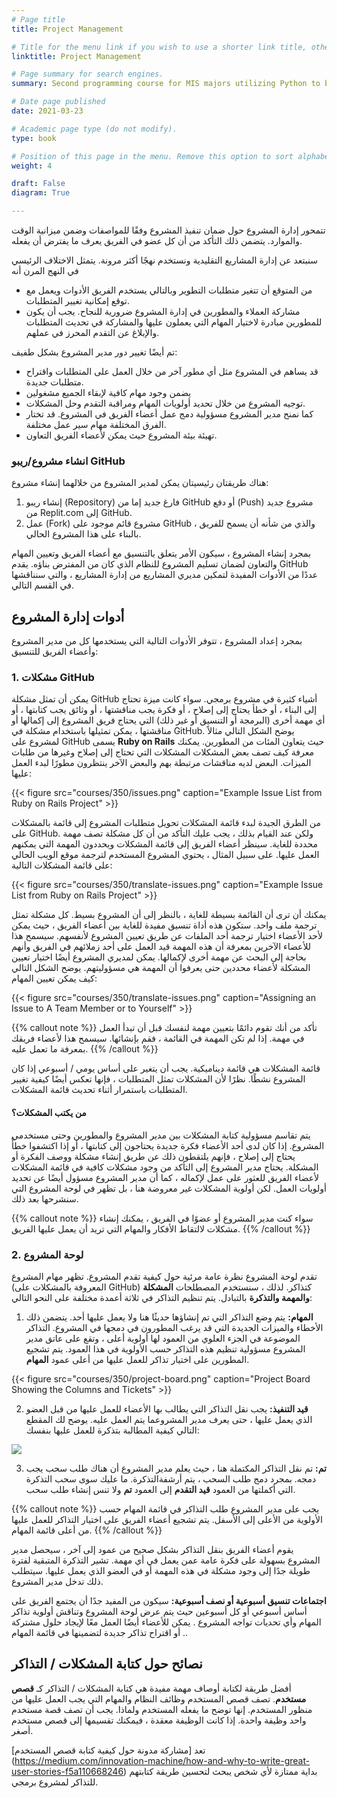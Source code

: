 ```yaml
---
# Page title
title: Project Management

# Title for the menu link if you wish to use a shorter link title, otherwise remove this option.
linktitle: Project Management

# Page summary for search engines.
summary: Second programming course for MIS majors utilizing Python to build data-driven business applications.

# Date page published
date: 2021-03-23

# Academic page type (do not modify).
type: book

# Position of this page in the menu. Remove this option to sort alphabetically.
weight: 4

draft: False
diagram: True

---
```


تتمحور إدارة المشروع حول ضمان تنفيذ المشروع وفقًا للمواصفات وضمن ميزانية الوقت والموارد.  يتضمن ذلك التأكد من أن كل عضو في الفريق يعرف ما يفترض أن يفعله.

 سنبتعد عن إدارة المشاريع التقليدية ونستخدم نهجًا أكثر مرونة. يتمثل الاختلاف الرئيسي في النهج المرن  أنه
- من المتوقع أن تتغير متطلبات التطوير  وبالتالي يستخدم الفريق الأدوات ويعمل مع توقع إمكانية تغيير المتطلبات.
- مشاركة العملاء والمطورين في إدارة المشروع ضرورية للنجاح.  يجب أن يكون للمطورين مبادرة لاختيار المهام التي يعملون عليها والمشاركة في تحديث المتطلبات والإبلاغ عن التقدم المحرز في عملهم.

تم أيضًا تغيير دور مدير المشروع بشكل طفيف:

 - قد يساهم في المشروع مثل أي مطور آخر من خلال العمل على المتطلبات واقتراح متطلبات جديدة.
 - يضمن وجود مهام كافية لإبقاء الجميع مشغولين
 - توجيه المشروع من خلال تحديد أولويات المهام ومراقبة التقدم وحل المشكلات.
 - كما نمنح مدير المشروع مسؤولية دمج عمل أعضاء الفريق في المشروع.  قد تختار الفرق المختلفة مهام سير عمل مختلفة.
 - تهيئة بيئة المشروع حيث يمكن لأعضاء الفريق التعاون.

### انشاء مشروع/ريبو GitHub

هناك طريقتان رئيسيتان يمكن لمدير المشروع من خلالهما إنشاء مشروع:

 1. إنشاء ريبو (Repository) فارغ جديد إما من GitHub أو دفع (Push) مشروع جديد من Replit.com إلى GitHub.
 2. عمل (Fork) مشروع قائم موجود على GitHub ، والذي من شأنه أن يسمح للفريق بالبناء على هذا المشروع الحالي.

 بمجرد إنشاء المشروع ، سيكون الأمر يتعلق بالتنسيق مع أعضاء الفريق وتعيين المهام والتعاون لضمان تسليم المشروع للنظام الذي كان من المفترض بناؤه.  يقدم GitHub عددًا من الأدوات المفيدة لتمكين مديري المشاريع من إدارة المشاريع ، والتي سنناقشها في القسم التالي.

## أدوات إدارة المشروع

 بمجرد إعداد المشروع ، تتوفر الأدوات التالية التي يستخدمها كل من مدير المشروع وأعضاء الفريق للتنسيق:

### 1. مشكلات GitHub

 يمكن أن تمثل مشكلة GitHub أشياء كثيرة في مشروع برمجي.  سواء كانت ميزة تحتاج إلى البناء ، أو خطأ يحتاج إلى إصلاح ، أو فكرة يجب مناقشتها ، أو وثائق يجب كتابتها ، أو أي مهمة أخرى (البرمجة أو التنسيق أو غير ذلك) التي يحتاج فريق المشروع إلى إكمالها أو مناقشتها ، يمكن تمثيلها  باستخدام مشكلة في GitHub.  يوضح الشكل التالي مثالاً لمشروع على GitHub يسمى **Ruby on Rails** حيث يتعاون المئات من المطورين.  يمكنك معرفة كيف تصف بعض المشكلات المشكلات التي تحتاج إلى إصلاح وغيرها من طلبات الميزات.  البعض لديه مناقشات مرتبطة بهم والبعض الآخر ينتظرون مطورًا لبدء العمل عليها:

{{< figure src="courses/350/issues.png" caption="Example Issue List from Ruby on Rails Project" >}}

من الطرق الجيدة لبدء قائمة المشكلات تحويل متطلبات المشروع إلى قائمة بالمشكلات على GitHub.  ولكن عند القيام بذلك ، يجب عليك التأكد من أن كل مشكلة تصف مهمة محددة للغاية.  سينظر أعضاء الفريق إلى قائمة المشكلات ويحددون المهمة التي يمكنهم العمل عليها.  على سبيل المثال ، يحتوي المشروع المستخدم لترجمة موقع الويب الحالي على قائمة المشكلات التالية:

{{< figure src="courses/350/translate-issues.png" caption="Example Issue List from Ruby on Rails Project" >}}

يمكنك أن ترى أن القائمة بسيطة للغاية ، بالنظر إلى أن المشروع بسيط.  كل مشكلة تمثل ترجمة ملف واحد.  ستكون هذه أداة تنسيق مفيدة للغاية بين أعضاء الفريق ، حيث يمكن لأحد الأعضاء اختيار ترجمة أحد الملفات عن طريق تعيين المشروع لأنفسهم.  سيسمح هذا للأعضاء الآخرين بمعرفة أن هذه المهمة قيد العمل على أحد زملائهم في الفريق وأنهم بحاجة إلى البحث عن مهمة أخرى لإكمالها.  يمكن لمديري المشروع أيضًا اختيار تعيين المشكلة لأعضاء محددين حتى يعرفوا أن المهمة هي مسؤوليتهم.  يوضح الشكل التالي كيف يمكن تعيين المهام:

{{< figure src="courses/350/translate-issues.png" caption="Assigning an Issue to A Team Member or to Yourself" >}}

{{% callout note %}}
تأكد من أنك تقوم دائمًا بتعيين مهمة لنفسك قبل أن تبدأ العمل في مهمة.  إذا لم تكن المهمة في القائمة ، فقم بإنشائها.  سيسمح هذا لأعضاء فريقك بمعرفة ما تعمل عليه.
{{% /callout %}}

قائمة المشكلات هي قائمة ديناميكية.  يجب أن يتغير على أساس يومي / أسبوعي إذا كان المشروع نشطًا.  نظرًا لأن المشكلات تمثل المتطلبات ، فإنها تعكس أيضًا كيفية تغيير المتطلبات باستمرار أثناء تحديث قائمة المشكلات.

#### **من يكتب المشكلات؟**

 يتم تقاسم مسؤولية كتابة المشكلات بين مدير المشروع والمطورين وحتى مستخدمي المشروع.  إذا كان لدى أحد الأعضاء فكرة جديدة يحتاجون إلى كتابتها ، أو إذا اكتشفوا خطأً يحتاج إلى إصلاح ، فإنهم يلتقطون ذلك عن طريق إنشاء مشكلة ووصف الفكرة أو المشكلة.  يحتاج مدير المشروع إلى التأكد من وجود مشكلات كافية في قائمة المشكلات لأعضاء الفريق للعثور على عمل لإكماله ، كما أن مدير المشروع مسؤول أيضًا عن تحديد أولويات العمل.  لكن أولوية المشكلات غير معروضة هنا ، بل تظهر في لوحة المشروع التي سنشرحها بعد ذلك.

{{% callout note %}}
سواء كنت مدير المشروع أو عضوًا في الفريق ، يمكنك إنشاء مشكلات لالتقاط الأفكار والمهام التي تريد أن يعمل عليها الفريق.
{{% /callout %}}

### 2. لوحة المشروع

 تقدم لوحة المشروع نظرة عامة مرئية حول كيفية تقدم المشروع.  تظهر مهام المشروع (المعروفة بالمشكلات على GitHub) كتذاكر.  لذلك ، سنستخدم المصطلحات **المشكلة والمهمة والتذكرة** بالتبادل.  يتم تنظيم التذاكر في ثلاثة أعمدة مختلفة على النحو التالي:

 1. **المهام:** يتم وضع التذاكر التي تم إنشاؤها حديثًا هنا ولا يعمل عليها أحد.  يتضمن ذلك الأخطاء والميزات الجديدة التي قد يرغب المطورون في دمجها في المشروع.  التذاكر الموضوعة في الجزء العلوي من العمود لها أولوية أعلى ، وتقع على عاتق مدير المشروع مسؤولية تنظيم هذه التذاكر حسب الأولوية في هذا العمود.  يتم تشجيع المطورين على اختيار تذاكر للعمل عليها من أعلى عمود **المهام**.

{{< figure src="courses/350/project-board.png" caption="Project Board Showing the Columns and Tickets" >}}

2. **قيد التنفيذ:** يجب نقل التذاكر التي يطالب بها الأعضاء للعمل عليها من قبل العضو الذي يعمل عليها ، حتى يعرف مدير المشروعما يتم العمل عليه.  يوضح لك المقطع التالي كيفية المطالبة بتذكرة للعمل عليها بنفسك:

![](/gifs/claim-ticket.gif)


3. **تم:** تم نقل التذاكر المكتملة هنا ، حيث يعلم مدير المشروع أن هناك طلب سحب يجب دمجه.  بمجرد دمج طلب السحب ، يتم أرشفةالتذكرة.  ما عليك سوى سحب التذكرة التي أكملتها من العمود **قيد التقدم** إلى العمود **تم** ولا تنس إنشاء طلب سحب.


{{% callout note %}}
يجب على مدير المشروع طلب التذاكر في قائمة المهام حسب الأولوية من الأعلى إلى الأسفل.  يتم تشجيع أعضاء الفريق على اختيار التذاكر للعمل عليها من أعلى قائمة المهام.
{{% /callout %}}

يقوم أعضاء الفريق بنقل التذاكر بشكل صحيح من عمود إلى آخر ، سيحصل مدير المشروع بسهولة على فكرة عامة عمن يعمل في أي مهمة.  تشير التذكرة المتبقية لفترة طويلة جدًا إلى وجود مشكلة في هذه المهمة أو في العضو الذي يعمل عليها.  سيتطلب ذلك تدخل مدير المشروع.

**اجتماعات تنسيق أسبوعية أو نصف أسبوعية:** سيكون من المفيد جدًا أن يجتمع الفريق على أساس أسبوعي أو كل أسبوعين حيث يتم عرض لوحة المشروع وتناقش أولوية تذاكر المهام وأي تحديات تواجه المشروع  .  يمكن للأعضاء أيضًا العمل معًا لإيجاد حلول مشتركة أو اقتراح تذاكر جديدة لتضمينها في قائمة المهام ..


## نصائح حول كتابة المشكلات / التذاكر

أفضل طريقة لكتابة أوصاف مهمة مفيدة هي كتابة المشكلات / التذاكر كـ **قصص مستخدم**.  تصف قصص المستخدم وظائف النظام والمهام التي يجب العمل عليها من منظور المستخدم.  إنها توضح ما يفعله المستخدم ولماذا.  يجب أن تصف قصة مستخدم واحد وظيفة واحدة.  إذا كانت الوظيفة معقدة ، فيمكنك تقسيمها إلى قصص مستخدم أصغر.

تعد [مشاركة مدونة حول كيفية كتابة قصص المستخدم] (https://medium.com/innovation-machine/how-and-why-to-write-great-user-stories-f5a110668246) بداية ممتازة لأي شخص يبحث  لتحسين طريقة كتابتهم للتذاكر لمشروع برمجي.
